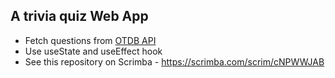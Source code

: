 ## A trivia quiz Web App

 - Fetch questions from [OTDB API](https://opentdb.com/api_config.php)
 - Use useState and useEffect hook
 - See this repository on Scrimba - https://scrimba.com/scrim/cNPWWJAB
